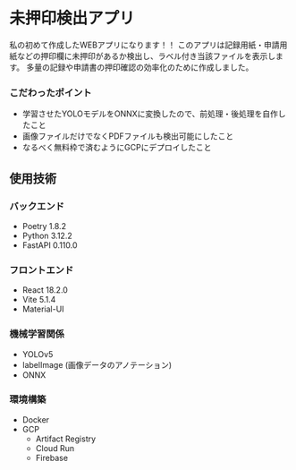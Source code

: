 # 未押印検出アプリ

私の初めて作成したWEBアプリになります！！
このアプリは記録用紙・申請用紙などの押印欄に未押印があるか検出し、ラベル付き当該ファイルを表示します。
多量の記録や申請書の押印確認の効率化のために作成しました。

### こだわったポイント
* 学習させたYOLOモデルをONNXに変換したので、前処理・後処理を自作したこと
* 画像ファイルだけでなくPDFファイルも検出可能にしたこと
* なるべく無料枠で済むようにGCPにデプロイしたこと



## 使用技術
### バックエンド
* Poetry 1.8.2
* Python 3.12.2
* FastAPI 0.110.0


### フロントエンド
* React 18.2.0
* Vite 5.1.4
* Material-UI


### 機械学習関係
* YOLOv5
* labelImage (画像データのアノテーション)
* ONNX


### 環境構築
* Docker
* GCP
  * Artifact Registry
  * Cloud Run
  * Firebase

